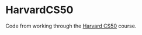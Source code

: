 # HarvardCS50
Code from working through the [Harvard CS50](https://online-learning.harvard.edu/course/cs50-introduction-computer-science?delta=0) course.
